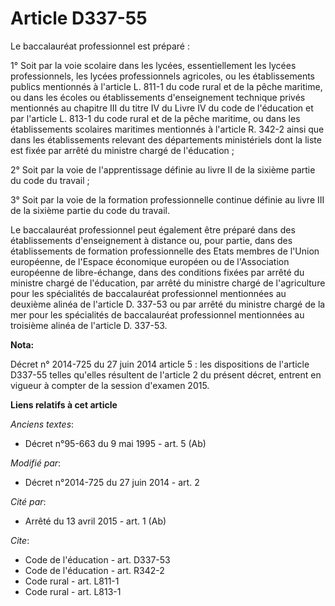 # Article D337-55

Le baccalauréat professionnel est préparé :

1° Soit par la voie scolaire dans les lycées, essentiellement les lycées professionnels, les lycées professionnels agricoles,
ou les établissements publics mentionnés à l'article L. 811-1 du code rural et de la pêche maritime, ou dans les écoles ou
établissements d'enseignement technique privés mentionnés au chapitre III du titre IV du Livre IV du code de l'éducation et
par l'article L. 813-1 du code rural et de la pêche maritime, ou dans les établissements scolaires maritimes mentionnés à
l'article R. 342-2 ainsi que dans les établissements relevant des départements ministériels dont la liste est fixée par
arrêté du ministre chargé de l'éducation ;

2° Soit par la voie de l'apprentissage définie au livre II de la sixième partie du code du travail ;

3° Soit par la voie de la formation professionnelle continue définie au livre III de la sixième partie du code du travail.

Le baccalauréat professionnel peut également être préparé dans des établissements d'enseignement à distance ou, pour partie,
dans des établissements de formation professionnelle des Etats membres de l'Union européenne, de l'Espace économique européen
ou de l'Association européenne de libre-échange, dans des conditions fixées par arrêté du ministre chargé de l'éducation, par
arrêté du ministre chargé de l'agriculture pour les spécialités de baccalauréat professionnel mentionnées au deuxième alinéa
de l'article D. 337-53 ou par arrêté du ministre chargé de la mer pour les spécialités de baccalauréat professionnel
mentionnées au troisième alinéa de l'article D. 337-53.

**Nota:**

Décret n° 2014-725 du 27 juin 2014 article 5 : les dispositions de l'article D337-55 telles qu'elles résultent de l'article 2
du présent décret, entrent en vigueur à compter de la session d'examen 2015.

**Liens relatifs à cet article**

_Anciens textes_:

  - Décret n°95-663 du 9 mai 1995 - art. 5 (Ab)

_Modifié par_:

  - Décret n°2014-725 du 27 juin 2014 - art. 2

_Cité par_:

  - Arrêté du 13 avril 2015 - art. 1 (Ab)

_Cite_:

  - Code de l'éducation - art. D337-53
  - Code de l'éducation - art. R342-2
  - Code rural - art. L811-1
  - Code rural - art. L813-1
